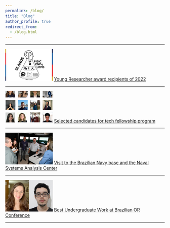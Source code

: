 ```yaml
---
permalink: /blog/
title: "Blog"
author_profile: true
redirect_from:
  - /blog.html
---
```


---

<img src="../images/enic.png" width="150"/>    [Young Researcher award recipients of 2022](http://www.ccen.ufpb.br/ccen/contents/noticias/trabalhos-premiados-do-xxx-encontro-de-iniciacao-cientifica-via-propesq-ccen-ufpb)

---

<img src="../images/techfellow.png" width="150"/>    [Selected candidates for tech fellowship program](https://www.opovo.com.br/noticias/tecnologia/opovotecnologia/2022/09/10291358-fundacao-estudar-anuncia-agraciados-de-programa-focado-em-tecnologia.html)

---

<img src="../images/casnav.jpeg" width="150"/>    [Visit to the Brazilian Navy base and the Naval Systems Analysis Center](https://www.marinha.mil.br/casnav/?q=node/175)

---

<img src="../images/sbpo.jpeg" width="150"/>    [Best Undergraduate Work at Brazilian OR Conference](https://www.ufpb.br/ufpb/contents/noticias/alunos-da-ufpb-ganham-premio-de-iniciacao-cientifica-em-simposio-de-pesquisa-operacional)

---
